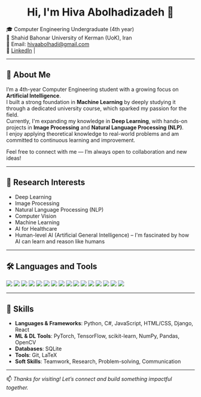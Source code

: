 <h1 align="center">Hi, I'm Hiva Abolhadizadeh 👋</h1>

🎓 Computer Engineering Undergraduate (4th year)  
📍 Shahid Bahonar University of Kerman (UoK), Iran  
📧 Email: hivaabolhadi@gmail.com  
🔗 [LinkedIn](https://www.linkedin.com/in/hivaabolhadizade) |

---

## 🧠 About Me

I’m a 4th-year Computer Engineering student with a growing focus on **Artificial Intelligence**.  
I built a strong foundation in **Machine Learning** by deeply studying it through a dedicated university course, which sparked my passion for the field.  
Currently, I'm expanding my knowledge in **Deep Learning**, with hands-on projects in **Image Processing** and **Natural Language Processing (NLP)**.  
I enjoy applying theoretical knowledge to real-world problems and am committed to continuous learning and improvement.  
  
Feel free to connect with me — I’m always open to collaboration and new ideas!

---

## 🔬 Research Interests

- Deep Learning  
- Image Processing  
- Natural Language Processing (NLP)  
- Computer Vision  
- Machine Learning  
- AI for Healthcare  
- Human-level AI (Artificial General Intelligence) – I'm fascinated by how AI can learn and reason like humans

---


## 🛠️ Languages and Tools

<p>
  <img src="https://img.shields.io/badge/Python-3776AB?style=for-the-badge&logo=python&logoColor=white"/>
  <img src="https://img.shields.io/badge/C%23-239120?style=for-the-badge&logo=c-sharp&logoColor=white"/>
  <img src="https://img.shields.io/badge/JavaScript-F7DF1E?style=for-the-badge&logo=javascript&logoColor=black"/>
  <img src="https://img.shields.io/badge/React-61DAFB?style=for-the-badge&logo=react&logoColor=black"/>
  <img src="https://img.shields.io/badge/HTML5-E34F26?style=for-the-badge&logo=html5&logoColor=white"/>
  <img src="https://img.shields.io/badge/CSS3-1572B6?style=for-the-badge&logo=css3&logoColor=white"/>
  <img src="https://img.shields.io/badge/Django-092E20?style=for-the-badge&logo=django&logoColor=white"/>
  <img src="https://img.shields.io/badge/PyTorch-EE4C2C?style=for-the-badge&logo=pytorch&logoColor=white"/>
  <img src="https://img.shields.io/badge/TensorFlow-FF6F00?style=for-the-badge&logo=tensorflow&logoColor=white"/>
  <img src="https://img.shields.io/badge/scikit--learn-F7931E?style=for-the-badge&logo=scikit-learn&logoColor=white"/>
  <img src="https://img.shields.io/badge/OpenCV-5C3EE8?style=for-the-badge&logo=opencv&logoColor=white"/>
  <img src="https://img.shields.io/badge/Numpy-013243?style=for-the-badge&logo=numpy&logoColor=white"/>
  <img src="https://img.shields.io/badge/Pandas-150458?style=for-the-badge&logo=pandas&logoColor=white"/>
  <img src="https://img.shields.io/badge/SQLite-003B57?style=for-the-badge&logo=sqlite&logoColor=white"/>
  <img src="https://img.shields.io/badge/Git-F05032?style=for-the-badge&logo=git&logoColor=white"/>
  <img src="https://img.shields.io/badge/LaTeX-008080?style=for-the-badge&logo=latex&logoColor=white"/>
</p>

---

## 🧰 Skills

- **Languages & Frameworks**: Python, C#, JavaScript, HTML/CSS, Django, React  
- **ML & DL Tools**: PyTorch, TensorFlow, scikit-learn, NumPy, Pandas, OpenCV  
- **Databases**: SQLite  
- **Tools**: Git, LaTeX  
- **Soft Skills**: Teamwork, Research, Problem-solving, Communication

---

📫 *Thanks for visiting! Let’s connect and build something impactful together.*
